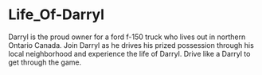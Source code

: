 # Life_Of-Darryl
Darryl is the proud owner for a ford f-150 truck who lives out in northern Ontario Canada. Join Darryl as he drives his prized possession through his local neighborhood and experience the life of Darryl. Drive like a Darryl to get through the game.
